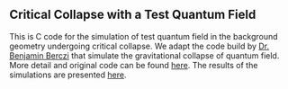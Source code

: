 ## Critical Collapse with a Test Quantum Field

This is C code for the simulation of test quantum field in the background geometry undergoing critical collapse. We adapt the code build by [Dr. Benjamin Berczi](https://github.com/benjibrcz) that simulate the gravitational collapse of quantum field. More detail and original code can be found [here](https://github.com/benjibrcz/PhD/blob/master/README.md). The results of the simulations are presented [here](https://arxiv.org/abs/2505.04701).
